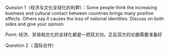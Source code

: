 Quesion 1（经济与文化全球化的利弊）：Some people think the increasing business and cultural contact between countries brings many positive effects. Others say it causes the loss of national identities. Discuss on both sides and give your opinion.

Point: 经济、贸易和文化的全球化都是一把双刃剑，正反双方的论据需要准备好



Question 2（ 国际合作）

